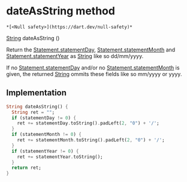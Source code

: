 


# dateAsString method




    *[<Null safety>](https://dart.dev/null-safety)*




[String](https://api.flutter.dev/flutter/dart-core/String-class.html) dateAsString
()





<p>Return the <a href="../../models_statement/Statement/statementDay.md">Statement.statementDay</a>, <a href="../../models_statement/Statement/statementMonth.md">Statement.statementMonth</a> and
<a href="../../models_statement/Statement/statementYear.md">Statement.statementYear</a> as <a href="https://api.flutter.dev/flutter/dart-core/String-class.html">String</a> like so dd/mm/yyyy.</p>
<p>If no <a href="../../models_statement/Statement/statementDay.md">Statement.statementDay</a> and/or no <a href="../../models_statement/Statement/statementMonth.md">Statement.statementMonth</a> is
given, the returned <a href="https://api.flutter.dev/flutter/dart-core/String-class.html">String</a> ommits these fields like so mm/yyyy or yyyy.</p>



## Implementation

```dart
String dateAsString() {
  String ret = "";
  if (statementDay != 0) {
    ret += statementDay.toString().padLeft(2, "0") + '/';
  }
  if (statementMonth != 0) {
    ret += statementMonth.toString().padLeft(2, "0") + '/';
  }
  if (statementYear != 0) {
    ret += statementYear.toString();
  }
  return ret;
}
```







